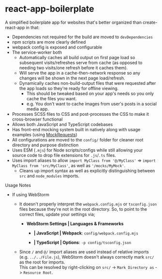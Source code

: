 # react-app-boilerplate

A simplified boilerplate app for websites that's better organized
than create-react-app in that:

* Dependencies not required for the build are moved to `devDependencies`
* npm scripts are more clearly defined
* webpack config is exposed and configurable
* The service-worker both
    - Automatically caches all build output on first page load so subsequent visits/refreshes serve from cache (as opposed to needing two visits/one refresh before it caches them).
    - Will serve the app in a cache-then-network response so any changes will be shown in the next page load/refresh.
    - Dynamically caches non-build-output files that were requested after the app loads so they're ready for offline viewing.
        + This should be tweaked based on your app's needs so you only cache the files you want.
        + e.g. You don't want to cache images from user's posts in a social media app.
* Processes SCSS files to CSS and post-processes the CSS to make it cross-browser functional
* Allows both JavaScript and TypeScript codebases
* Has front-end mocking system built in natively along with usage examples (using [MockRequests](https://github.com/D-Pow/MockRequests))
* All configurations are moved to the `config/` folder for cleaner root directory and purpose distinction
* Uses ESM (`.mjs`) for Node scripts/configs while still allowing your source code to drop file extensions for `.js`/`.ts` files.
* Uses import aliases to allow `import MyClass from '@/MyClass'` => `import MyClass from 'src/MyClass'`, as well as `'/mocks/MyMock'`.
    - Cleans up import syntax as well as explicitly distinguishing between `src` and `node_modules` imports.

Usage Notes

* If using WebStorm
    - It doesn't properly interpret the `webpack.config.mjs` or `tsconfig.json` files because they're not in the root directory. So, to point to the correct files, update your settings via;
        + **WebStorm Settings | Languages & Frameworks**
            * **| JavaScript | Webpack**:
              `config/webpack.config.mjs`

            * **| TypeScript | Options**:
              `-p config/tsconfig.json`

    - Since `/` and `@/` import aliases are used instead of relative imports (e.g. `../../File.js`), WebStorm doesn't always correctly mark `src/` as the root for imports. <br/>
    This can be resolved by right-clicking on `src/` -> `Mark Directory as` -> `Resource Root`.
